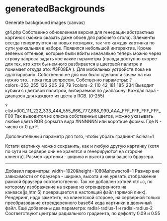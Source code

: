 # generatedBackgrounds
Generate background images (canvas)

gt4.php
Собственно обновленная версия для генерации абстрактных картинок (можно сказать даже обоев для рабочего стола). Элементы всегда генерируются на новых позициях, так что каждая картинка по сути уникальная в наборе. Появился небольшой интерактив. Кроме зеленых оттенков, которые были вбиты изначально теперь можно через строку запроса задать кое какие параметры (правда доступно скорее для тех, кто хотя бы немного разбирается в цветовой палитре и понимает откуда это: #3F08EA ). Для мобильных устройств пока не адаптировано. Собственно не для них было сделано и зачем на них нужно это... пока под вопросом.
Собственно параметры:
?colors=253_255_126_205_29_79
?colors=2_110_42_181_185_234
Выводит кубики с цветовой палитрой, выбираемой по диапазону. Каждая пара - диапазон для каждого из цвета в RGB. (0-255)

?clist=000_111_222_333_444_555_666_777_888_999_AAA_FFF_FFF_FFF_FFF_F00
Так выводится из списка собственных цветов, можно указывать любые цвета RGB формата вида #NNNNNN или короткие формы. Где N - число от 0 до F.

Дополнительный параметр для того, чтобы убрать градиент &clear=1

Кстати картинку можно сохранить, как и любую другую картинку (хотя по сути на сервере они не хранятся и генерируются на стороне клиента). Размер картинки - ширина и высота окна вашего браузера.


------
Добавил параметры:
width=1920&height=1080&showscroll=1
Размер вне зависимости от браузера - ширина, высота и не урезать отображение рамкой браузера соответственно.
Так же добавлен хоткей ctrl+c, по которому изображение на экране из отрендеренного на канвасе(js,html5) превращается в настоящий файл (прямой линк). Рендеринг, надо заметить, на клиентской стороне, на серверной только преобразование отрендеренного base64 кода картинки в двоичный файл.
Ещё добавлены два параметра:
radial-radius-1 и radial-radius-2
Соответствуют центрам радиального градиента, по дефолту 0.09 и 0.55
